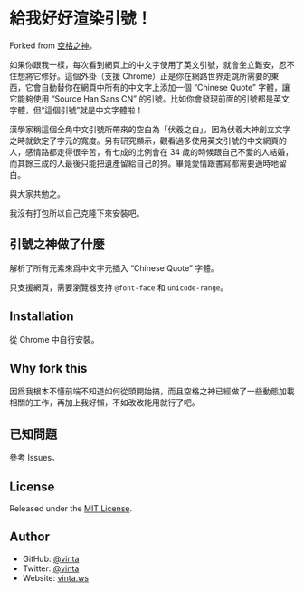 # 給我好好渲染引號！

Forked from [空格之神](https://github.com/vinta/pangu.js)。

如果你跟我一樣，每次看到網頁上的中文字使用了英文引號，就會坐立難安，忍不住想將它修好。這個外掛（支援 Chrome）正是你在網路世界走跳所需要的東西，它會自動替你在網頁中所有的中文字上添加一個 “Chinese Quote” 字體，讓它能夠使用 “Source Han Sans CN” 的引號。比如你會發現前面的引號都是英文字體，但“這個引號”就是中文字體啦！

漢學家稱這個全角中文引號所帶來的空白為「伏羲之白」，因為伏羲大神創立文字之時就欽定了字元的寬度。另有研究顯示，觀看過多使用英文引號的中文網頁的人，感情路都走得很辛苦，有七成的比例會在 34 歲的時候跟自己不愛的人結婚，而其餘三成的人最後只能把遺產留給自己的狗。畢竟愛情跟書寫都需要適時地留白。

與大家共勉之。

我沒有打包所以自己克隆下來安裝吧。

## 引號之神做了什麼

解析了所有元素來爲中文字元插入 “Chinese Quote” 字體。

只支援網頁，需要瀏覽器支持 `@font-face` 和 `unicode-range`。

## Installation

從 Chrome 中自行安裝。

## Why fork this

因爲我根本不懂前端不知道如何從頭開始搞，而且空格之神已經做了一些動態加載相關的工作，再加上我好懶，不如改改能用就行了吧。

## 已知問題

參考 Issues。

## License

Released under the [MIT License](https://opensource.org/licenses/MIT).

## Author

- GitHub: [@vinta](https://github.com/vinta)
- Twitter: [@vinta](https://twitter.com/vinta)
- Website: [vinta.ws](https://vinta.ws/code/)
